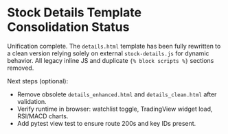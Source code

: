 # Stock Details Template Consolidation Status

Unification complete. The `details.html` template has been fully rewritten to a clean version relying solely on external `stock-details.js` for dynamic behavior. All legacy inline JS and duplicate `{% block scripts %}` sections removed.

Next steps (optional):
- Remove obsolete `details_enhanced.html` and `details_clean.html` after validation.
- Verify runtime in browser: watchlist toggle, TradingView widget load, RSI/MACD charts.
- Add pytest view test to ensure route 200s and key IDs present.
